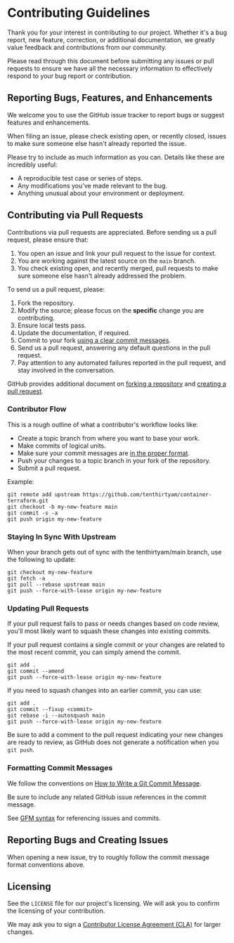 # Contributing Guidelines

Thank you for your interest in contributing to our project. Whether it's a bug report, new feature, correction, or additional documentation, we greatly value feedback and contributions from our community.

Please read through this document before submitting any issues or pull requests to ensure we have all the necessary information to effectively respond to your bug report or contribution.

## Reporting Bugs, Features, and Enhancements

We welcome you to use the GitHub issue tracker to report bugs or suggest features and enhancements.

When filing an issue, please check existing open, or recently closed, issues to make sure someone else hasn't already reported the issue.

Please try to include as much information as you can. Details like these are incredibly useful:

* A reproducible test case or series of steps.
* Any modifications you've made relevant to the bug.
* Anything unusual about your environment or deployment.

## Contributing via Pull Requests

Contributions via pull requests are appreciated. Before sending us a pull request, please ensure that:

1. You open an issue and link your pull request to the issue for context.
2. You are working against the latest source on the `main` branch.
3. You check existing open, and recently merged, pull requests to make sure someone else hasn't already addressed the problem.

To send us a pull request, please:

1. Fork the repository.
2. Modify the source; please focus on the **specific** change you are contributing.
3. Ensure local tests pass.
4. Update the documentation, if required.
5. Commit to your fork [using a clear commit messages](http://chris.beams.io/posts/git-commit/).
6. Send us a pull request, answering any default questions in the pull request.
7. Pay attention to any automated failures reported in the pull request, and stay involved in the conversation.

GitHub provides additional document on [forking a repository](https://help.github.com/articles/fork-a-repo/) and
[creating a pull request](https://help.github.com/articles/creating-a-pull-request/).

### Contributor Flow

This is a rough outline of what a contributor's workflow looks like:

- Create a topic branch from where you want to base your work.
- Make commits of logical units.
- Make sure your commit messages are [in the proper format](http://chris.beams.io/posts/git-commit/).
- Push your changes to a topic branch in your fork of the repository.
- Submit a pull request.

Example:

``` shell
git remote add upstream https://github.com/tenthirtyam/container-terraform.git
git checkout -b my-new-feature main
git commit -s -a
git push origin my-new-feature
```

### Staying In Sync With Upstream

When your branch gets out of sync with the tenthirtyam/main branch, use the following to update:

``` shell
git checkout my-new-feature
git fetch -a
git pull --rebase upstream main
git push --force-with-lease origin my-new-feature
```

### Updating Pull Requests

If your pull request fails to pass or needs changes based on code review, you'll most likely want to squash these changes into
existing commits.

If your pull request contains a single commit or your changes are related to the most recent commit, you can simply amend the commit.

``` shell
git add .
git commit --amend
git push --force-with-lease origin my-new-feature
```

If you need to squash changes into an earlier commit, you can use:

``` shell
git add .
git commit --fixup <commit>
git rebase -i --autosquash main
git push --force-with-lease origin my-new-feature
```

Be sure to add a comment to the pull request indicating your new changes are ready to review, as GitHub does not generate a notification when you `git push`.

### Formatting Commit Messages

We follow the conventions on [How to Write a Git Commit Message](http://chris.beams.io/posts/git-commit/).

Be sure to include any related GitHub issue references in the commit message.

See [GFM syntax](https://guides.github.com/features/mastering-markdown/#GitHub-flavored-markdown) for referencing issues and commits.

## Reporting Bugs and Creating Issues

When opening a new issue, try to roughly follow the commit message format conventions above.

## Licensing

See the `LICENSE` file for our project's licensing. We will ask you to confirm the licensing of your contribution.

We may ask you to sign a [Contributor License Agreement (CLA)](http://en.wikipedia.org/wiki/Contributor_License_Agreement) for larger changes.
